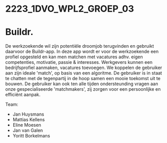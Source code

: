 # 2223_1DVO_WPL2_GROEP_03

# Buildr.

De werkzoekende wil zijn potentiële droomjob terugvinden en gebruikt daarvoor de Buildr-app.
In deze app wordt er voor de werkzoekende een profiel opgesteld 
en kan men matchen met vacatures adhv. 
eigen competenties, motivatie, passie & interesses. Werkgevers 
kunnen een bedrijfsprofiel aanmaken, 
vacatures toevoegen. We koppelen de gebruiker aan zijn ideale 'match', 
op basis van een algoritme. 
De gebruiker is in staat te chatten met de tegenpartij in de hoop samen een mooie toekomst uit te bouwen. 
De gebruiker kan ook ten alle tijden ondersteunding vragen aan onze gespecialiseerde 'matchmakers', 
zij zorgen voor een persoonlijke en efficiënt aanpak.

Team:
- Jan Huysmans
- Mattias Kellens
- Eline Moesen
- Jan van Galen
- Yoritt Borkelmans